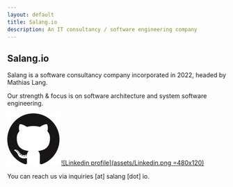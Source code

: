```yaml
---
layout: default
title: Salang.io
description: An IT consultancy / software engineering company
---
```


## Salang.io

Salang is a software consultancy company incorporated in 2022, headed by Mathias Lang.

Our strength & focus is on software architecture and system software engineering.

[![Github profile](assets/Github.png)](https://github.com/Geod24) [![Linkedin profile](assets/Linkedin.png =480x120)](https://www.linkedin.com/in/mathias-lang-54964930/)

You can reach us via inquiries [at] salang [dot] io.
